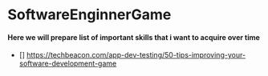 # SoftwareEnginnerGame

#### Here we will prepare list of important skills that i want to acquire over time
- [] https://techbeacon.com/app-dev-testing/50-tips-improving-your-software-development-game
